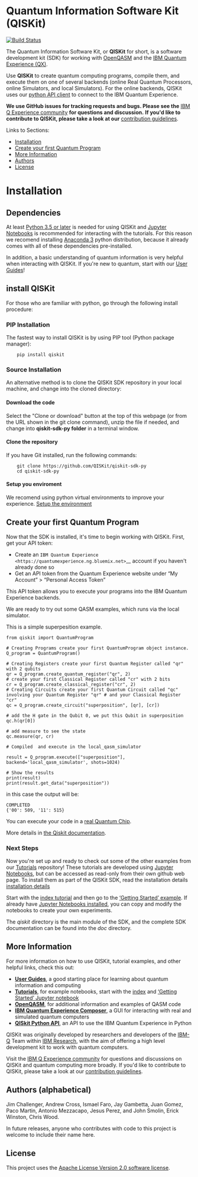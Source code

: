 # Quantum Information Software Kit (QISKit)

[![Build Status](https://travis-ci.org/QISKit/qiskit-sdk-py.svg?branch=master)](https://travis-ci.org/QISKit/qiskit-sdk-py)

The Quantum Information Software Kit, or **QISKit** for short, is a software development kit (SDK) for working with [OpenQASM](https://github.com/QISKit/qiskit-openqasm) and the [IBM Quantum Experience (QX)](https://quantumexperience.ng.bluemix.net/). 

Use **QISKit** to create quantum computing programs, compile them, and execute them on one of several backends (online Real Quantum Processors, online Simulators, and local Simulators). For the online backends, QISKit uses our [python API client](https://github.com/QISKit/qiskit-api-py) to connect to the IBM Quantum Experience. 

**We use GitHub issues for tracking requests and bugs. Please see the** [IBM Q Experience community](https://quantumexperience.ng.bluemix.net/qx/community) **for questions and discussion.** **If you'd like to contribute to QISKit, please take a look at our** [contribution guidelines](CONTRIBUTING.rst).

Links to Sections:

* [Installation](#installation)
* [Create your first Quantum Program](#create-your-first-quantum)
* [More Information](#more-information)
* [Authors](#authors-(alphabetical))
* [License](#license)

# Installation
## Dependencies

At least [Python 3.5 or later](https://www.python.org/downloads/) is needed for using QISKit and [Jupyter Notebooks](https://jupyter.readthedocs.io/en/latest/install.html) is recommended for interacting with the tutorials.
For this reason we recomend installing [Anaconda 3](https://www.continuum.io/downloads) python distribution, because it already comes with all of these dependencies pre-installed.

In addition, a basic understanding of quantum information is very helpful when interacting with QISKit. If you're new to quantum, start with our [User Guides](https://github.com/QISKit/ibmqx-user-guides)!

## install QISKit

For those who are familiar with python, go through the following install procedure:

### PIP Installation

The fastest way to install QISKit is by using PIP tool (Python package manager):

```
    pip install qiskit
```

### Source Installation 

An alternative method is to clone the QISKit SDK repository in your local machine, and change into the cloned directory:

#### Download the code 

Select the "Clone or download" button at the top of this webpage (or from the URL shown in the git clone command), unzip the file if needed, and change into **qiskit-sdk-py folder** in a terminal window.

#### Clone the repository 

If you have Git installed, run the following commands:
```
    git clone https://github.com/QISKit/qiskit-sdk-py
    cd qiskit-sdk-py
```
#### Setup you enviroment

We recomend using python virtual environments to improve your experience. [Setup the environment](doc/install.rst#3.1-Setup-the-environment)

## Create your first Quantum Program

Now that the SDK is installed, it's time to begin working with QISKit. First, get your API token:

-  Create an `IBM Quantum Experience <https://quantumexperience.ng.bluemix.net>`__ account if you haven't already done so
-  Get an API token from the Quantum Experience website under “My Account” > “Personal Access Token”

This API token allows you to execute your programs into the IBM Quantum Experience backends.

We are ready to try out some QASM examples, which runs via the local simulator.

This is a simple superpesition example.

```
from qiskit import QuantumProgram

# Creating Programs create your first QuantumProgram object instance.
Q_program = QuantumProgram()

# Creating Registers create your first Quantum Register called "qr" with 2 qubits
qr = Q_program.create_quantum_register("qr", 2)
# create your first Classical Register called "cr" with 2 bits
cr = Q_program.create_classical_register("cr", 2)
# Creating Circuits create your first Quantum Circuit called "qc" involving your Quantum Register "qr" # and your Classical Register "cr"
qc = Q_program.create_circuit("superposition", [qr], [cr])

# add the H gate in the Qubit 0, we put this Qubit in superposition
qc.h(qr[0])

# add measure to see the state
qc.measure(qr, cr)

# Compiled  and execute in the local_qasm_simulator

result = Q_program.execute(["superposition"], backend='local_qasm_simulator', shots=1024)

# Show the results
print(result)
print(result.get_data("superposition"))
```

in this case the output will be:

```
COMPLETED
{'00': 509, '11': 515} 
```


You can execute your code in a [real Quantum Chip](https://github.com/QISKit/ibmqx-backend-information).

More details in [the Qiskit documentation](doc/qiskit.rst).

### Next Steps

Now you're set up and ready to check out some of the other examples from our [Tutorials](https://github.com/QISKit/qiskit-tutorial) repository! These tutorials are developed using [Jupyter Notebooks](https://jupyter.org/), but can be accessed as read-only from their own github web page. To install them as part of the QISKit SDK, read the installation details [installation details](doc/install.rst#Install-Jupyter-based-tutorials)

Start with the [index tutorial](https://github.com/QISKit/qiskit-tutorial/blob/master/index.ipynb) and then go to the [‘Getting Started’ example](https://github.com/QISKit/qiskit-tutorial/blob/002d054c72fc59fc5009bb9fa0ee393e15a69d07/1_introduction/getting_started.ipynb). If already have [Jupyter Notebooks installed](https://jupyter.readthedocs.io/en/latest/install.html), you can copy and modify the notebooks to create your own experiments.

The *qiskit* directory is the main module of the SDK, and the complete SDK documentation can be found into the *doc* directory.

## More Information

For more information on how to use QISKit, tutorial examples, and other helpful links, check this out:

* **[User Guides](https://github.com/QISKit/ibmqx-user-guides)**,
  a good starting place for learning about quantum information and computing
* **[Tutorials](https://github.com/QISKit/qiskit-tutorial)**,
  for example notebooks, start with the [index](https://github.com/QISKit/qiskit-tutorial/blob/master/index.ipynb) and [‘Getting Started’ Jupyter notebook](https://github.com/QISKit/qiskit-tutorial/blob/002d054c72fc59fc5009bb9fa0ee393e15a69d07/1_introduction/getting_started.ipynb)
* **[OpenQASM](https://github.com/QISKit/openqasm)**,
  for additional information and examples of QASM code
* **[IBM Quantum Experience Composer](https://quantumexperience.ng.bluemix.net/qx/editor)**,
  a GUI for interacting with real and simulated quantum computers
* **[QISkit Python API](https://github.com/QISKit/qiskit-api-py)**, an API to use the IBM Quantum Experience in Python


QISKit was originally developed by researchers and developers of the [IBM-Q](http://www.research.ibm.com/ibm-q/) Team within [IBM Research](http://www.research.ibm.com/), with the aim of offering a high level development kit to work with quantum computers.

Visit the [IBM Q Experience community](https://quantumexperience.ng.bluemix.net/qx/community) for questions and discussions on QISKit and quantum computing more broadly. If you'd like to contribute to QISKit, please take a look at our [contribution guidelines](CONTRIBUTING.rst).


## Authors (alphabetical)

Jim Challenger, Andrew Cross, Ismael Faro, Jay Gambetta, Juan Gomez, Paco Martin, Antonio Mezzacapo, Jesus Perez, and John Smolin, Erick Winston, Chris Wood.

In future releases, anyone who contributes with code to this project is welcome to include their name here.


## License

This project uses the [Apache License Version 2.0 software license](https://www.apache.org/licenses/LICENSE-2.0).


